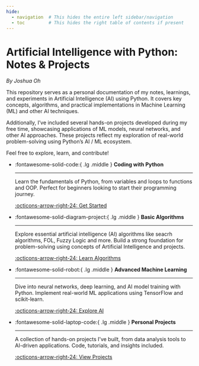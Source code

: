 ```yaml
---
hide:
  - navigation  # This hides the entire left sidebar/navigation
  - toc         # This hides the right table of contents if present
---
```


# Artificial Intelligence with Python: Notes & Projects
_By Joshua Oh_

This repository serves as a personal documentation of my notes, learnings, and experiments in Artificial Intelligence (AI) using Python. It covers key concepts, algorithms, and practical implementations in Machine Learning (ML) and other AI techniques.

Additionally, I’ve included several hands-on projects developed during my free time, showcasing applications of ML models, neural networks, and other AI approaches. These projects reflect my exploration of real-world problem-solving using Python’s AI / ML ecosystem.

Feel free to explore, learn, and contribute!

<div class="grid cards" markdown>

-   :fontawesome-solid-code:{ .lg .middle } __Coding with Python__

    ---

    Learn the fundamentals of Python, from variables and loops to functions and OOP. Perfect for beginners looking to start their programming journey.

    [:octicons-arrow-right-24: Get Started](https://joshuaohyq.github.io/AI-Python/Chapter1/)

-   :fontawesome-solid-diagram-project:{ .lg .middle } __Basic Algorithms__

    ---

    Explore essential artificial intelligence (AI) algorithms like seacrh algorithms, FOL, Fuzzy Logic and more. Build a strong foundation for problem-solving using concepts of Artificial Intelligence and projects.

    [:octicons-arrow-right-24: Learn Algorithms](https://joshuaohyq.github.io/AI-Python/Chapter1/)

-   :fontawesome-solid-robot:{ .lg .middle } __Advanced Machine Learning__

    ---

    Dive into neural networks, deep learning, and AI model training with Python. Implement real-world ML applications using TensorFlow and scikit-learn.

    [:octicons-arrow-right-24: Explore AI](#advanced-ml)

-   :fontawesome-solid-laptop-code:{ .lg .middle } __Personal Projects__

    ---

    A collection of hands-on projects I’ve built, from data analysis tools to AI-driven applications. Code, tutorials, and insights included.

    [:octicons-arrow-right-24: View Projects](#personal-projects)

</div>
